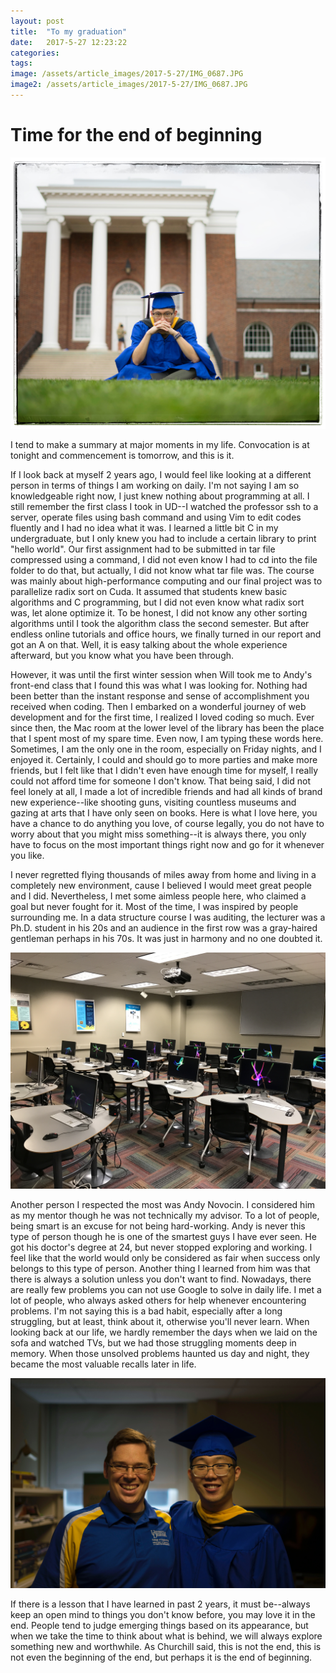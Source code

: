 ```yaml
---
layout: post
title:  "To my graduation"
date:   2017-5-27 12:23:22
categories:
tags:
image: /assets/article_images/2017-5-27/IMG_0687.JPG
image2: /assets/article_images/2017-5-27/IMG_0687.JPG
---
```

# Time for the end of beginning

![Graduation](/assets/article_images/2017-5-27/graduation.jpg)

I tend to make a summary at major moments in my life. Convocation is at tonight and commencement is tomorrow, and this is it.

If I look back at myself 2 years ago, I would feel like looking at a different person in terms of things I am working on daily. I'm not saying I am so knowledgeable right now, I just knew nothing about programming at all. I still remember the first class I took in UD--I watched the professor ssh to a server, operate files using bash command and using Vim to edit codes fluently and I had no idea what it was. I learned a little bit C in my undergraduate, but I only knew you had to include a certain library to print "hello world". Our first assignment had to be submitted in tar file compressed using a command, I did not even know I had to cd into the file folder to do that, but actually, I did not know what tar file was. The course was mainly about high-performance computing and our final project was to parallelize radix sort on Cuda. It assumed that students knew basic algorithms and C programming, but I did not even know what radix sort was, let alone optimize it. To be honest, I did not know any other sorting algorithms until I took the algorithm class the second semester.
But after endless online tutorials and office hours, we finally turned in our report and got an A on that. Well, it is easy talking about the whole experience afterward, but you know what you have been through.

However, it was until the first winter session when Will took me to Andy's front-end class that I found this was what I was looking for. Nothing had been better than the instant response and sense of accomplishment you received when coding. Then I embarked on a wonderful journey of web development and for the first time, I realized I loved coding so much. Ever since then, the Mac room at the lower level of the library has been the place that I spent most of my spare time. Even now, I am typing these words here. Sometimes, I am the only one in the room, especially on Friday nights, and I enjoyed it. Certainly, I could and should go to more parties and make more friends, but I felt like that I didn't even have enough time for myself, I really could not afford time for someone I don't know. That being said, I did not feel lonely at all, I made a lot of incredible friends and had all kinds of brand new experience--like shooting guns, visiting countless museums and gazing at arts that I have only seen on books. Here is what I love here, you have a chance to do anything you love, of course legally, you do not have to worry about that you might miss something--it is always there, you only have to focus on the most important things right now and go for it whenever you like.

I never regretted flying thousands of miles away from home and living in a completely new environment, cause I believed I would meet great people and I did. Nevertheless, I met some aimless people here, who claimed a goal but never fought for it. Most of the time, I was inspired by people surrounding me. In a data structure course I was auditing, the lecturer was a Ph.D. student in his 20s and an audience in the first row was a gray-haired gentleman perhaps in his 70s. It was just in harmony and no one doubted it.

![Mac Room at library](/assets/article_images/2017-5-27/mac_room.JPG)

Another person I respected the most was Andy Novocin. I considered him as my mentor though he was not technically my advisor. To a lot of people, being smart is an excuse for not being hard-working. Andy is never this type of person though he is one of the smartest guys I have ever seen. He got his doctor's degree at 24, but never stopped exploring and working. I feel like that the world would only be considered as fair when success only belongs to this type of person. Another thing I learned from him was that there is always a solution unless you don't want to find. Nowadays, there are really few problems you can not use Google to solve in daily life. I met a lot of people, who always asked others for help whenever encountering problems. I'm not saying this is a bad habit, especially after a long struggling, but at least, think about it, otherwise you'll never learn. When looking back at our life, we hardly remember the days when we laid on the sofa and watched TVs, but we had those struggling moments deep in memory. When those unsolved problems haunted us day and night, they became the most valuable recalls later in life.

![Andy and I](/assets/article_images/2017-5-27/andy.jpg)



If there is a lesson that I have learned in past 2 years, it must be--always keep an open mind to things you don't know before, you may love it in the end. People tend to judge emerging things based on its appearance, but when we take the time to think about what is behind, we will always explore something new and worthwhile. As Churchill said, this is not the end, this is not even the beginning of the end, but perhaps it is the end of beginning.
